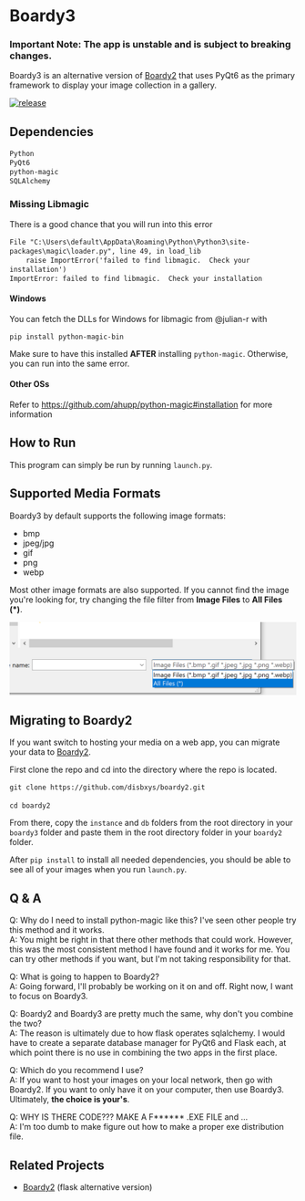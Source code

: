 # Boardy3
### Important Note: The app is unstable and is subject to breaking changes.

Boardy3 is an alternative version of [Boardy2](https://github.com/disbxys/boardy2) that uses PyQt6 as the primary framework to display your image collection in a gallery.

[![release](https://github.com/disbxys/boardy3/actions/workflows/release.yml/badge.svg)](https://github.com/disbxys/boardy3/actions/workflows/release.yml)

## Dependencies
```
Python
PyQt6
python-magic
SQLAlchemy
```

### Missing Libmagic
There is a good chance that you will run into this error

```
File "C:\Users\default\AppData\Roaming\Python\Python3\site-packages\magic\loader.py", line 49, in load_lib
    raise ImportError('failed to find libmagic.  Check your installation')
ImportError: failed to find libmagic.  Check your installation
```

#### Windows

You can fetch the DLLs for Windows for libmagic from @julian-r with
```
pip install python-magic-bin
```

Make sure to have this installed **AFTER** installing `python-magic`. Otherwise, you can run into the same error.

#### Other OSs
Refer to https://github.com/ahupp/python-magic#installation for more information


## How to Run
This program can simply be run by running `launch.py`.

## Supported Media Formats
Boardy3 by default supports the following image formats:
- bmp
- jpeg/jpg
- gif
- png
- webp

Most other image formats are also supported. If you cannot find the image you're looking for, try changing the file filter from **Image Files** to **All Files (*)**.

![Changing the file filter](static/images/file_filter_demo.png)

## Migrating to Boardy2
If you want switch to hosting your media on a web app, you can migrate your data to [Boardy2](https://github.com/disbxys/boardy2).

First clone the repo and cd into the directory where the repo is located.
```
git clone https://github.com/disbxys/boardy2.git

cd boardy2
```
From there, copy the `instance` and `db` folders from the root directory in your `boardy3` folder and paste them in the root directory folder in your `boardy2` folder.

After ```pip install``` to install all needed dependencies, you should be able to see all of your images when you run `launch.py`.

## Q & A
Q: Why do I need to install python-magic like this? I've seen other people try this method and it works.\
A: You might be right in that there other methods that could work. However, this was the most consistent method I have found and it works for me. You can try other methods if you want, but I'm not taking responsibility for that.

Q: What is going to happen to Boardy2?\
A: Going forward, I'll probably be working on it on and off. Right now, I want to focus on Boardy3.

Q: Boardy2 and Boardy3 are pretty much the same, why don't you combine the two?\
A: The reason is ultimately due to how flask operates sqlalchemy. I would have to create a separate database manager for PyQt6 and Flask each, at which point there is no use in combining the two apps in the first place.

Q: Which do you recommend I use?\
A: If you want to host your images on your local network, then go with Boardy2. If you want to only have it on your computer, then use Boardy3. Ultimately, <strong>the choice is your's</strong>.

Q: WHY IS THERE CODE??? MAKE A F\*\*\*\*\*\* .EXE FILE and ... \
A: I'm too dumb to make figure out how to make a proper exe distribution file.


## Related Projects

- [Boardy2](https://github.com/disbxys/boardy2) (flask alternative version)

